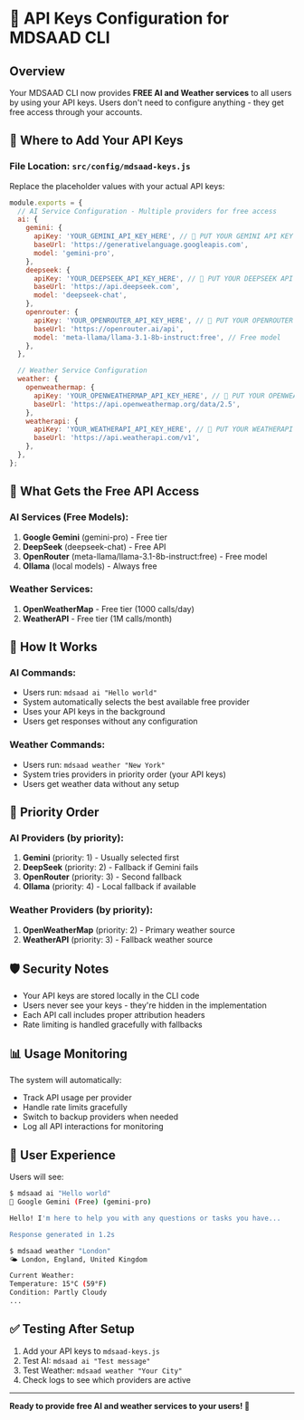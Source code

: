 # 🔑 API Keys Configuration for MDSAAD CLI

## Overview

Your MDSAAD CLI now provides **FREE AI and Weather services** to all users by using your API keys. Users don't need to configure anything - they get free access through your accounts.

## 📍 Where to Add Your API Keys

### File Location: `src/config/mdsaad-keys.js`

Replace the placeholder values with your actual API keys:

```javascript
module.exports = {
  // AI Service Configuration - Multiple providers for free access
  ai: {
    gemini: {
      apiKey: 'YOUR_GEMINI_API_KEY_HERE', // 🔑 PUT YOUR GEMINI API KEY HERE
      baseUrl: 'https://generativelanguage.googleapis.com',
      model: 'gemini-pro',
    },
    deepseek: {
      apiKey: 'YOUR_DEEPSEEK_API_KEY_HERE', // 🔑 PUT YOUR DEEPSEEK API KEY HERE
      baseUrl: 'https://api.deepseek.com',
      model: 'deepseek-chat',
    },
    openrouter: {
      apiKey: 'YOUR_OPENROUTER_API_KEY_HERE', // 🔑 PUT YOUR OPENROUTER API KEY HERE
      baseUrl: 'https://openrouter.ai/api',
      model: 'meta-llama/llama-3.1-8b-instruct:free', // Free model
    },
  },

  // Weather Service Configuration
  weather: {
    openweathermap: {
      apiKey: 'YOUR_OPENWEATHERMAP_API_KEY_HERE', // 🔑 PUT YOUR OPENWEATHERMAP API KEY HERE
      baseUrl: 'https://api.openweathermap.org/data/2.5',
    },
    weatherapi: {
      apiKey: 'YOUR_WEATHERAPI_API_KEY_HERE', // 🔑 PUT YOUR WEATHERAPI API KEY HERE
      baseUrl: 'https://api.weatherapi.com/v1',
    },
  },
};
```

## 🎯 What Gets the Free API Access

### AI Services (Free Models):

1. **Google Gemini** (gemini-pro) - Free tier
2. **DeepSeek** (deepseek-chat) - Free API
3. **OpenRouter** (meta-llama/llama-3.1-8b-instruct:free) - Free model
4. **Ollama** (local models) - Always free

### Weather Services:

1. **OpenWeatherMap** - Free tier (1000 calls/day)
2. **WeatherAPI** - Free tier (1M calls/month)

## 🔄 How It Works

### AI Commands:

- Users run: `mdsaad ai "Hello world"`
- System automatically selects the best available free provider
- Uses your API keys in the background
- Users get responses without any configuration

### Weather Commands:

- Users run: `mdsaad weather "New York"`
- System tries providers in priority order (your API keys)
- Users get weather data without any setup

## 🚀 Priority Order

### AI Providers (by priority):

1. **Gemini** (priority: 1) - Usually selected first
2. **DeepSeek** (priority: 2) - Fallback if Gemini fails
3. **OpenRouter** (priority: 3) - Second fallback
4. **Ollama** (priority: 4) - Local fallback if available

### Weather Providers (by priority):

1. **OpenWeatherMap** (priority: 2) - Primary weather source
2. **WeatherAPI** (priority: 3) - Fallback weather source

## 🛡️ Security Notes

- Your API keys are stored locally in the CLI code
- Users never see your keys - they're hidden in the implementation
- Each API call includes proper attribution headers
- Rate limiting is handled gracefully with fallbacks

## 📊 Usage Monitoring

The system will automatically:

- Track API usage per provider
- Handle rate limits gracefully
- Switch to backup providers when needed
- Log all API interactions for monitoring

## 🎨 User Experience

Users will see:

```bash
$ mdsaad ai "Hello world"
🤖 Google Gemini (Free) (gemini-pro)

Hello! I'm here to help you with any questions or tasks you have...

Response generated in 1.2s
```

```bash
$ mdsaad weather "London"
🌤️ London, England, United Kingdom

Current Weather:
Temperature: 15°C (59°F)
Condition: Partly Cloudy
...
```

## ✅ Testing After Setup

1. Add your API keys to `mdsaad-keys.js`
2. Test AI: `mdsaad ai "Test message"`
3. Test Weather: `mdsaad weather "Your City"`
4. Check logs to see which providers are active

---

**Ready to provide free AI and weather services to your users! 🚀**
